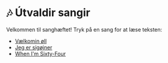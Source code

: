# 🎶 Útvaldir sangir

Velkommen til sanghæftet! Tryk på en sang for at læse teksten:

- [Vælkomin øll](sange/vaelkomin.md)
- [Jeg er sigøjner](sange/15_jeg_er_sigojner.md)
- [When I'm Sixty-Four](sange/when_im_64.md)
